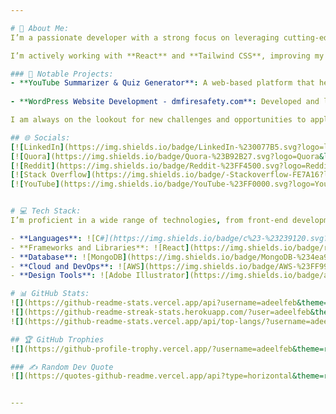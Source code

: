 ```yaml
---

# 💫 About Me:
I’m a passionate developer with a strong focus on leveraging cutting-edge technologies to create innovative and impactful solutions. My current project revolves around developing a YouTube video summarizer using meta large language models, aimed at enhancing students' learning by generating quizzes, MCQs, short questions, and providing performance evaluation based on the generated quizzes.

I’m actively working with **React** and **Tailwind CSS**, improving my knowledge of React states, hooks, and routers. On the backend, I’m utilizing **Node.js**, **Express.js**, and **MongoDB** to build robust server-side logic, and my learning journey has given me insights into full-stack development with the **MERN** stack.

### 🔨 Notable Projects:
- **YouTube Summarizer & Quiz Generator**: A web-based platform that helps students to better understand and retain knowledge from YouTube videos. The platform generates summaries, MCQs, and short questions, offering a hands-on way to reinforce learning. The system evaluates the answers and provides feedback based on the user’s responses.
  
- **WordPress Website Development - dmfiresafety.com**: Developed and launched a fully responsive WordPress website for DM Fire Safety. This project involved designing custom layouts, enhancing SEO, integrating plugins for optimal performance, and ensuring a seamless user experience. I focused on building an intuitive, user-friendly platform to highlight the services provided by DM Fire Safety.

I am always on the lookout for new challenges and opportunities to apply my skills in real-world projects.

## 🌐 Socials:
[![LinkedIn](https://img.shields.io/badge/LinkedIn-%230077B5.svg?logo=linkedin&logoColor=white)](https://www.linkedin.com/in/muhammad-adeel-3836b8274/)
[![Quora](https://img.shields.io/badge/Quora-%23B92B27.svg?logo=Quora&logoColor=white)](https://www.quora.com/profile/Adeel-Tariq-71) 
[![Reddit](https://img.shields.io/badge/Reddit-%23FF4500.svg?logo=Reddit&logoColor=white)](https://www.reddit.com/user/Successful_Brush4265/) 
[![Stack Overflow](https://img.shields.io/badge/-Stackoverflow-FE7A16?logo=stack-overflow&logoColor=white)](https://stackoverflow.com/users/25685441/adeel-tariq)
[![YouTube](https://img.shields.io/badge/YouTube-%23FF0000.svg?logo=YouTube&logoColor=white)](https://www.youtube.com/@User-jh3ge)


# 💻 Tech Stack:
I’m proficient in a wide range of technologies, from front-end development to cloud infrastructure, and have a solid foundation in software engineering:

- **Languages**: ![C#](https://img.shields.io/badge/c%23-%23239120.svg?style=for-the-badge&logo=csharp&logoColor=white) ![C++](https://img.shields.io/badge/c++-%2300599C.svg?style=for-the-badge&logo=c%2B%2B&logoColor=white) ![CSS3](https://img.shields.io/badge/css3-%231572B6.svg?style=for-the-badge&logo=css3&logoColor=white) ![HTML5](https://img.shields.io/badge/html5-%23E34F26.svg?style=for-the-badge&logo=html5&logoColor=white) ![JavaScript](https://img.shields.io/badge/javascript-%23323330.svg?style=for-the-badge&logo=javascript&logoColor=%23F7DF1E) ![Python](https://img.shields.io/badge/python-3670A0?style=for-the-badge&logo=python&logoColor=ffdd54)
- **Frameworks and Libraries**: ![React](https://img.shields.io/badge/react-%2320232a.svg?style=for-the-badge&logo=react&logoColor=%2361DAFB) ![Tailwind CSS](https://img.shields.io/badge/tailwindcss-%2338B2AC.svg?style=for-the-badge&logo=tailwind-css&logoColor=white) ![Express.js](https://img.shields.io/badge/express.js-%23404d59.svg?style=for-the-badge&logo=express&logoColor=%2361DAFB) ![Node.js](https://img.shields.io/badge/node.js-6DA55F?style=for-the-badge&logo=node.js&logoColor=white)
- **Database**: ![MongoDB](https://img.shields.io/badge/MongoDB-%234ea94b.svg?style=for-the-badge&logo=mongodb&logoColor=white) ![MySQL](https://img.shields.io/badge/mysql-4479A1.svg?style=for-the-badge&logo=mysql&logoColor=white) ![Microsoft SQL Server](https://img.shields.io/badge/Microsoft%20SQL%20Server-CC2927?style=for-the-badge&logo=microsoft%20sql%20server&logoColor=white)
- **Cloud and DevOps**: ![AWS](https://img.shields.io/badge/AWS-%23FF9900.svg?style=for-the-badge&logo=amazon-aws&logoColor=white) ![Google Cloud](https://img.shields.io/badge/GoogleCloud-%234285F4.svg?style=for-the-badge&logo=google-cloud&logoColor=white)
- **Design Tools**: ![Adobe Illustrator](https://img.shields.io/badge/adobe%20illustrator-%23FF9A00.svg?style=for-the-badge&logo=adobe%20illustrator&logoColor=white) ![Canva](https://img.shields.io/badge/Canva-%2300C4CC.svg?style=for-the-badge&logo=Canva&logoColor=white) ![Figma](https://img.shields.io/badge/figma-%23F24E1E.svg?style=for-the-badge&logo=figma&logoColor=white)

# 📊 GitHub Stats:
![](https://github-readme-stats.vercel.app/api?username=adeelfeb&theme=dark&hide_border=false&include_all_commits=true&count_private=false)<br/>
![](https://github-readme-streak-stats.herokuapp.com/?user=adeelfeb&theme=dark&hide_border=false)<br/>
![](https://github-readme-stats.vercel.app/api/top-langs/?username=adeelfeb&theme=dark&hide_border=false&include_all_commits=true&count_private=false&layout=compact)

## 🏆 GitHub Trophies
![](https://github-profile-trophy.vercel.app/?username=adeelfeb&theme=radical&no-frame=false&no-bg=false&margin-w=4)

### ✍️ Random Dev Quote
![](https://quotes-github-readme.vercel.app/api?type=horizontal&theme=radical)


---
```

